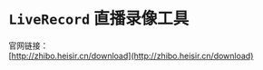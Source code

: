 
`LiveRecord` 直播录像工具
====
官网链接：<br>
[http://zhibo.heisir.cn/download](http://zhibo.heisir.cn/download)<br>